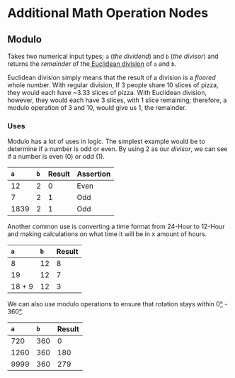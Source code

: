 # Additional Math Operation Nodes

## Modulo

Takes two numerical input types; `a` \(_the dividend_\) and `b` \(_the divisor_\) and returns the _remainder_ of the[ Euclidean division]() of `a` and `b`.

Euclidean division simply means that the result of a division is a _floored_ whole number. With regular division, If 3 people share 10 slices of pizza, they would each have ~3.33 slices of pizza. With Euclidean division, however, they would each have 3 slices, with 1 slice remaining; therefore, a modulo operation of 3 and 10, would give us 1, the remainder.

### Uses

Modulo has a lot of uses in logic. The simplest example would be to determine if a number is odd or even. By using 2 as our _divisor_, we can see if a number is even \(0\) or odd \(1\).

| `a` | `b` | Result | Assertion |
| :--- | :--- | :--- | :--- |
| 12 | 2 | 0 | Even |
| 7 | 2 | 1 | Odd |
| 1839 | 2 | 1 | Odd |

Another common use is converting a time format from 24-Hour to 12-Hour and making calculations on what time it will be in x amount of hours.

| `a` | `b` | Result |
| :--- | :--- | :--- |
| 8 | 12 | 8 |
| 19 | 12 | 7 |
| 18 + 9 | 12 | 3 |

We can also use modulo operations to ensure that rotation stays within 0[°](https://www.degreesymbol.net/) - 360[°](https://www.degreesymbol.net/).

| `a` | `b` | Result |
| :--- | :--- | :--- |
| 720 | 360 | 0 |
| 1260 | 360 | 180 |
| 9999 | 360 | 279 |




